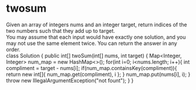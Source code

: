 # twosum
Given an array of integers nums and an integer target, return indices of the two numbers such that they add up to target.  
You may assume that each input would have exactly one solution, and you may not use the same element twice. 
You can return the answer in any order.   
class Solution {
    public int[] twoSum(int[] nums, int target) {
        Map<Integer, Integer> num_map = new HashMap<>();
        for(int i=0; i<nums.length; i++){
            int compliment = target - nums[i];
            if(num_map.containsKey(compliment)){
                return new int[]{
                    num_map.get(compliment), i
                };
            }
            num_map.put(nums[i], i);
        }
        throw new IllegalArgumentException("not fount");
    }
}
